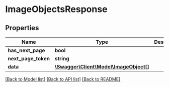 # ImageObjectsResponse

## Properties
Name | Type | Description | Notes
------------ | ------------- | ------------- | -------------
**has_next_page** | **bool** |  | [optional] 
**next_page_token** | **string** |  | [optional] 
**data** | [**\Swagger\Client\Model\ImageObject[]**](ImageObject.md) |  | [optional] 

[[Back to Model list]](../../README.md#documentation-for-models) [[Back to API list]](../../README.md#documentation-for-api-endpoints) [[Back to README]](../../README.md)

